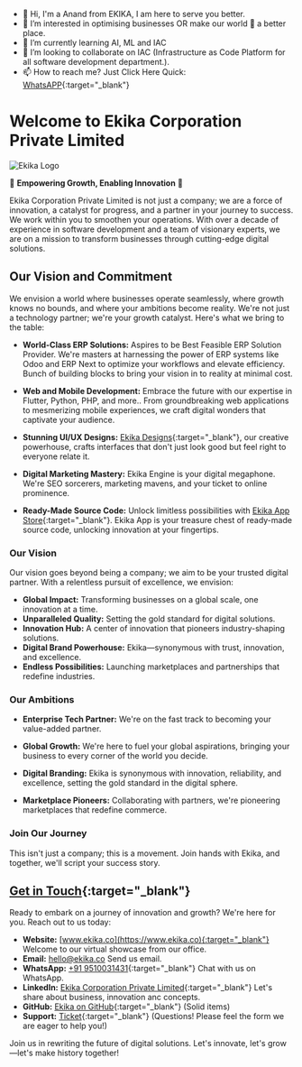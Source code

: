 - 👋 Hi, I'm a Anand from EKIKA, I am here to serve you better.
- 👀 I’m interested in optimising businesses OR make our world 🏡 a better place.
- 🌱 I’m currently learning AI, ML and IAC
- 💞️ I’m looking to collaborate on IAC (Infrastructure as Code Platform for all software development department.).
- 📫 How to reach me? Just Click Here Quick: [WhatsAPP](https://api.whatsapp.com/send?phone=919510031431&text=%F0%9F%91%8B){:target="_blank"}

# Welcome to Ekika Corporation Private Limited

![Ekika Logo](https://www.ekika.co/logo)

🚀 **Empowering Growth, Enabling Innovation** 🚀

Ekika Corporation Private Limited is not just a company; we are a force of innovation, a catalyst for progress, and a partner in your journey to success. We work within you to smoothen your operations. With over a decade of experience in software development and a team of visionary experts, we are on a mission to transform businesses through cutting-edge digital solutions.

## Our Vision and Commitment

We envision a world where businesses operate seamlessly, where growth knows no bounds, and where your ambitions become reality. We're not just a technology partner; we're your growth catalyst. Here's what we bring to the table:

- **World-Class ERP Solutions:** Aspires to be Best Feasible ERP Solution Provider. We're masters at harnessing the power of ERP systems like Odoo and ERP Next to optimize your workflows and elevate efficiency. Bunch of building blocks to bring your vision in to reality at minimal cost.

- **Web and Mobile Development:** Embrace the future with our expertise in Flutter, Python, PHP, and more.. From groundbreaking web applications to mesmerizing mobile experiences, we craft digital wonders that captivate your audience.

- **Stunning UI/UX Designs:** [Ekika Designs](https://www.ekikadesigns.com){:target="_blank"}, our creative powerhouse, crafts interfaces that don't just look good but feel right to everyone relate it.

- **Digital Marketing Mastery:** Ekika Engine is your digital megaphone. We're SEO sorcerers, marketing mavens, and your ticket to online prominence.

- **Ready-Made Source Code:** Unlock limitless possibilities with [Ekika App Store](https://store.ekika.app){:target="_blank"}. Ekika App is your treasure chest of ready-made source code, unlocking innovation at your fingertips.

### Our Vision

Our vision goes beyond being a company; we aim to be your trusted digital partner. With a relentless pursuit of excellence, we envision:

- **Global Impact:** Transforming businesses on a global scale, one innovation at a time.
- **Unparalleled Quality:** Setting the gold standard for digital solutions.
- **Innovation Hub:** A center of innovation that pioneers industry-shaping solutions.
- **Digital Brand Powerhouse:** Ekika—synonymous with trust, innovation, and excellence.
- **Endless Possibilities:** Launching marketplaces and partnerships that redefine industries.

### Our Ambitions

- **Enterprise Tech Partner:** We're on the fast track to becoming your value-added partner.

- **Global Growth:** We're here to fuel your global aspirations, bringing your business to every corner of the world you decide.

- **Digital Branding:** Ekika is synonymous with innovation, reliability, and excellence, setting the gold standard in the digital sphere.

- **Marketplace Pioneers:** Collaborating with partners, we're pioneering marketplaces that redefine commerce.

### Join Our Journey

This isn't just a company; this is a movement. Join hands with Ekika, and together, we'll script your success story.

## [Get in Touch](https://www.ekika.co/contactus){:target="_blank"}

Ready to embark on a journey of innovation and growth? We're here for you. Reach out to us today:

- **Website:** [www.ekika.co](https://www.ekika.co){:target="_blank"} Welcome to our virtual showcase from our office.
- **Email:** [hello@ekika.co](mailto:hello@ekika.co) Send us email.
- **WhatsApp:** [+91 9510031431](https://api.whatsapp.com/send?phone=919510031431&text=Hello%20Anand%2C%0A%0AI%20find%20you%20from%20GitHub%20of%20Ekika.%20I%20am%20sending%20you%20few%20messages%20next%20for%20a%20small%20job%20to%20achieve%20my%20objective%20following.%0A%0AThank%20You%2C){:target="_blank"} Chat with us on WhatsApp.
- **LinkedIn:** [Ekika Corporation Private Limited](https://www.linkedin.com/company/ekika){:target="_blank"} Let's share about business, innovation anc concepts.
- **GitHub:** [Ekika on GitHub](https://github.com/ekikacorporation){:target="_blank"} (Solid items)
- **Support:** [Ticket](https://www.ekika.co/support){:target="_blank"} (Questions! Please feel the form we are eager to help you!)

Join us in rewriting the future of digital solutions. Let's innovate, let's grow—let's make history together!


<!---
ekikacorporation/ekikacorporation is a ✨ special ✨ repository because its `README.md` (this file) appears on your GitHub profile.
You can click the Preview link to take a look at your changes.
--->
